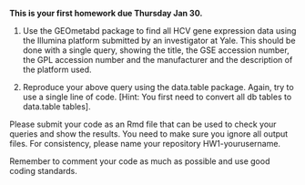 **This is your first homework due Thursday Jan 30.**

1. Use the GEOmetabd package to find all HCV gene expression data using the Illumina platform submitted by an investigator at Yale. This should be done with a single query, showing the title, the GSE accession number, the GPL accession number and the manufacturer and the description of the platform used.

2. Reproduce your above query using the data.table package. Again, try to use a single line of code. [Hint: You first need to convert all db tables to data.table tables].


Please submit your code as an Rmd file that can be used to check your queries and show the results. You need to make sure you ignore all output files. For consistency, please name your repository HW1-yourusername.

Remember to comment your code as much as possible and use good coding standards. 
